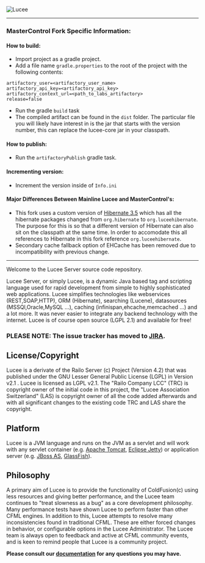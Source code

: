 ![Lucee](https://bitbucket.org/repo/rX87Rq/images/3392835614-logo-1-color-black-small.png)

---

### MasterControl Fork Specific Information:

#### How to build:
- Import project as a gradle project.
- Add a file name `gradle.properties` to the root of the project with the following contents:
```
artifactory_user=<artifactory_user_name>
artifactory_api_key=<artifactory_api_key>
artifactory_context_url=<path_to_labs_artifactory>
release=false    
```
- Run the gradle `build` task
- The compiled artifact can be found in the `dist` folder. The particular file you will likely have interest in is the jar that starts with the version number, this can replace the lucee-core jar in your classpath.

#### How to publish:
- Run the `artifactoryPublish` gradle task.

#### Incrementing version:
- Increment the version inside of `Info.ini`

#### Major Differences Between Mainline Lucee and MasterControl's:
- This fork uses a custom version of [Hibernate 3.5](https://github.com/MasterControlInc/hibernate-orm/tree/lucee-hibernate) which has all the hibernate packages changed from `org.hibernate` to `org.luceehibernate`. The purpose for this is so that a different version of Hibernate can also sit on the classpath at the same time. In order to accomodate this all references to Hibernate in this fork reference `org.luceehibernate`.
- Secondary cache fallback option of EHCache has been removed due to incompatibility with previous change.
---


Welcome to the Lucee Server source code repository.

Lucee Server, or simply Lucee, is a dynamic Java based tag and scripting language used for rapid development from simple to highly sophisticated web applications. Lucee simplifies technologies like webservices (REST,SOAP,HTTP), ORM (Hibernate), searching (Lucene), datasources (MSSQl,Oracle,MySQL ...), caching (infinispan,ehcache,memcached ...) and a lot more. It was never easier to integrate any backend technology with the internet.
Lucee is of course open source (LGPL 2.1) and available for free!

### PLEASE NOTE: The issue tracker has moved to [JIRA](http://issues.lucee.org). ###

License/Copyright
-----------------
Lucee is a derivate of the Railo Server (c) Project (Version 4.2) that was published under the GNU Lesser General Public License (LGPL) in Version v2.1 . Lucee is licensed as LGPL v2.1.
The "Railo Company LCC" (TRC) is copyright owner of the initial code in this project, the "Lucee Association Switzerland" (LAS) is copyright owner of all the code added afterwards and with all significant changes to the existing code TRC and LAS share the copyright.

Platform
---------
Lucee is a JVM language and runs on the JVM as a servlet and will work with any servlet container (e.g. [Apache Tomcat](http://tomcat.apache.org/), [Eclipse Jetty](http://eclipse.org/jetty/)) or application server (e.g. [JBoss AS](http://jbossas.jboss.org/), [GlassFish](https://glassfish.java.net/)).

Philosophy
----------
A primary aim of Lucee is to provide the functionality of ColdFusion(c) using less resources and giving better performance, and the Lucee team continues to "treat slowness as a bug" as a core development philosophy. Many performance tests have shown Lucee to perform faster than other CFML engines. In addition to this, Lucee attempts to resolve many inconsistencies found in traditional CFML. These are either forced changes in behavior, or configurable options in the Lucee Administrator.
The Lucee team is always open to feedback and active at CFML community events, and is keen to remind people that Lucee is a community project.

**Please consult our [documentation](http://docs.lucee.org) for any questions you may have.**
